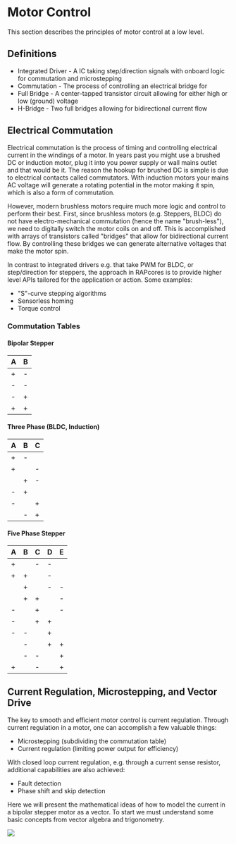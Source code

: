 # Motor Control

This section describes the principles of motor control at a low level.

## Definitions

- Integrated Driver - A IC taking step/direction signals with onboard logic for commutation and microstepping
- Commutation - The process of controlling an electrical bridge for
- Full Bridge - A center-tapped transistor circuit allowing for either high or low (ground) voltage
- H-Bridge - Two full bridges allowing for bidirectional current flow

## Electrical Commutation

Electrical commutation is the process of timing and controlling electrical current in the
windings of a motor. In years past you might use a brushed DC or induction motor, plug it
into you power supply or wall mains outlet and that would be it. The reason the hookup
for brushed DC is simple is due to electrical contacts called commutators. With induction
motors your mains AC voltage will generate a rotating potential in the motor making it spin,
which is also a form of commutation.

However, modern brushless motors require much more logic and control to perform their best.
First, since brushless motors (e.g. Steppers, BLDC) do not have electro-mechanical commutation
(hence the name "brush-less"), we need to digitally switch the motor coils on and off.
This is accomplished with arrays of transistors called "bridges" that allow for bidirectional
current flow. By controlling these bridges we can generate alternative voltages that make
the motor spin.

In contrast to integrated drivers e.g. that take PWM for BLDC, or step/direction for steppers,
the approach in RAPcores is to provide higher level APIs tailored for the application or
action. Some examples:

- "S"-curve stepping algorithms
- Sensorless homing
- Torque control

### Commutation Tables

#### Bipolar Stepper

|A|B|
|-|-|
|+|-|
|-|-|
|-|+|
|+|+|

#### Three Phase (BLDC, Induction)

|A|B|C|
|-|-|-|
|+|-| |
|+| |-|
| |+|-|
|-|+| |
|-| |+|
| |-|+|

#### Five Phase Stepper

|A|B|C|D|E|
|-|-|-|-|-|
|+| |-|-| |
|+|+| |-| |
| |+| |-|-|
| |+|+| |-|
|-| |+| |-|
|-| |+|+| |
|-|-| |+| |
| |-| |+|+|
| |-|-| |+|
|+| |-| |+|


## Current Regulation, Microstepping, and Vector Drive

The key to smooth and efficient motor control is current regulation.
Through current regulation in a motor, one can accomplish a few valuable things:

- Microstepping (subdividing the commutation table)
- Current regulation (limiting power output for efficiency)

With closed loop current regulation, e.g. through a current sense resistor, additional
capabilities are also achieved:

- Fault detection
- Phase shift and skip detection

Here we will present the mathematical ideas of how to model the current in a bipolar stepper
motor as a vector. To start we must understand some basic concepts from vector algebra
and trigonometry.

![](https://upload.wikimedia.org/wikipedia/commons/b/bd/Sine_and_cosine_animation.gif)
